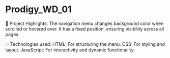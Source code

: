 # Prodigy_WD_01
💫 Project Highlights: The navigation menu changes background color when scrolled or hovered over. It has a fixed position, ensuring visibility across all pages. 

✨ Technologies used: HTML: For structuring the menu. CSS: For styling and layout. JavaScript: For interactivity and dynamic functionality.
